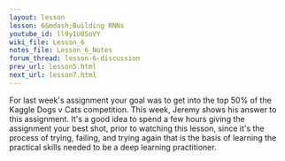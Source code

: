 ```yaml
---
layout: lesson
lesson: 6&mdash;Building RNNs
youtube_id: ll9y1U0SoVY
wiki_file: Lesson_6
notes_file: Lesson_6_Notes
forum_thread: lesson-6-discussion
prev_url: lesson5.html
next_url: lesson7.html
---
```


For last week's assignment your goal was to get into the top 50% of the Kaggle Dogs v Cats competition. This week, Jeremy shows his answer to this assignment. It's a good idea to spend a few hours giving the assignment your best shot, prior to watching this lesson, since it's the process of trying, failing, and trying again that is the basis of learning the practical skills needed to be a deep learning practitioner.
